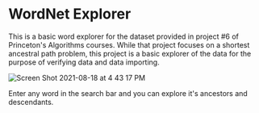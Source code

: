 # WordNet Explorer

This is a basic word explorer for the dataset provided in project #6 of Princeton's Algorithms courses. While that project focuses on a shortest ancestral path problem, this project is a basic explorer of the data for the purpose of verifying data and data importing.

![Screen Shot 2021-08-18 at 4 43 17 PM](https://user-images.githubusercontent.com/11002/129969846-7d9fc7fd-647d-4f24-89d1-7022a31ee2ac.png)

Enter any word in the search bar and you can explore it's ancestors and descendants.
